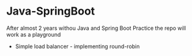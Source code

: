 # Java-SpringBoot
After almost 2 years withou Java and Spring Boot Practice the repo will work as a playground

- Simple load balancer - implementing round-robin
